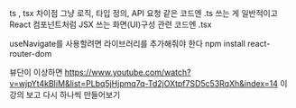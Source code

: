 ts , tsx 차이점
그냥 로직, 타입 정의, API 요청 같은 코드엔 .ts 쓰는 게 일반적이고 React 컴포넌트처럼 JSX 쓰는 화면(UI)구성 관련 코드엔 .tsx

useNavigate를 사용할려면 라이브러리를 추가해줘야 한다
npm install react-router-dom

뷰단이 이상하면
https://www.youtube.com/watch?v=wjpYt4kBIiM&list=PLbq5jHjpmq7q-Td2jOXtpf7SD5c53RqXh&index=14
이강의 보고 다시 하나씩 만들어보기
